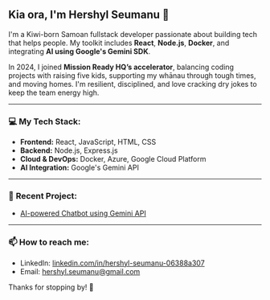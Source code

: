 ## Kia ora, I'm Hershyl Seumanu 👋

I'm a Kiwi-born Samoan fullstack developer passionate about building tech that helps people. My toolkit includes **React**, **Node.js**, **Docker**, and integrating **AI using Google's Gemini SDK**.

In 2024, I joined **Mission Ready HQ’s accelerator**, balancing coding projects with raising five kids, supporting my whānau through tough times, and moving homes. I'm resilient, disciplined, and love cracking dry jokes to keep the team energy high.

---

### 💻 **My Tech Stack:**
- **Frontend:** React, JavaScript, HTML, CSS  
- **Backend:** Node.js, Express.js  
- **Cloud & DevOps:** Docker, Azure, Google Cloud Platform  
- **AI Integration:** Google's Gemini API  

---

### 🚀 **Recent Project:**
- [AI-powered Chatbot using Gemini API](https://github.com/benthuralot/mission4-may-2025.git)  

---

### 📫 **How to reach me:**
- LinkedIn: [linkedin.com/in/hershyl-seumanu-06388a307](https://linkedin.com/in/hershyl-seumanu-06388a307)  
- Email: [hershyl.seumanu@gmail.com](mailto:hershyl.seumanu@gmail.com)  

Thanks for stopping by! 🌺
